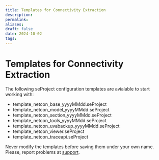 ```yaml
---
title: Templates for Connectivity Extraction
description: 
permalink: 
aliases: 
draft: false
date: 2024-10-02
tags: 
---
```

# Templates for Connectivity Extraction

The following seProject configuration templates are avialable to start working with:

- template_netcon_base_yyyyMMdd.seProject
- template_netcon_model_yyyyMMdd.seProject
- template_netcon_section_yyyyMMdd.seProject
- template_netcon_tools_yyyyMMdd.seProject
- template_netcon_uvabackup_yyyyMMdd.seProject
- template_netcon_viewer.seProject
- template_netcon_traceapi.seProject

Never modify the templates before saving them under your own name.
Please, report problems at [support](https://support.spatial-eye.com).

